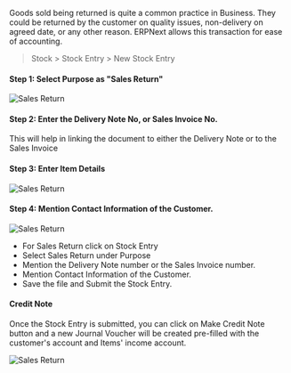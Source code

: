 Goods sold being returned is quite a common practice in Business. They could
be returned by the customer on quality issues, non-delivery on agreed date, or
any other reason. ERPNext allows this transaction for ease of accounting.

> Stock > Stock Entry > New Stock Entry

#### Step 1: Select Purpose as "Sales Return"



  

![Sales Return](/assets/manual_erpnext_com/old_images/erpnext/sales-return-1.png)

#### Step 2: Enter the Delivery Note No, or Sales Invoice No.
This will help in linking the document to either the Delivery  Note or to the Sales Invoice 

#### Step 3: Enter Item Details

![Sales Return](/assets/manual_erpnext_com/old_images/erpnext/sales-return-2.png)

  

#### Step 4: Mention Contact Information of the Customer.

![Sales Return](/assets/manual_erpnext_com/old_images/erpnext/sales-return-3.png)

  

  * For Sales Return click on Stock Entry
  * Select Sales Return under Purpose
  * Mention the Delivery Note number or the Sales Invoice number.
  * Mention Contact Information of the Customer.
  * Save the file and Submit the Stock Entry.

#### Credit Note

Once the Stock Entry is submitted, you can click on Make Credit Note button
and a new Journal Voucher will be created pre-filled with the customer's
account and Items' income account.

![Sales Return](/assets/manual_erpnext_com/old_images/erpnext/sales-return-4.png)

